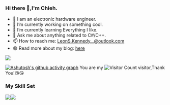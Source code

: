 ### Hi there 👋,I'm Chieh.
- 🔭 I am an electronic hardware engineer.
- 🔭 I’m currently working on something cool.
- 🌱 I’m currently learning Everything I like.
- 💬 Ask me about anything related to C#/C++.
- 📫 How to reach me: LeonS.Kennedy__@outlook.com
- 😄 Read more about my blog: [here](www.chieh.cn)

![](https://github-readme-stats.vercel.app/api?username=LeonnS-Kennedy&show_icons=true&theme=transparent)


[![Ashutosh's github activity graph](https://github-readme-activity-graph.cyclic.app/graph?username=LeonnS-Kennedy&theme=dracula)](https://github.com/ashutosh00710/github-readme-activity-graph)
You are my ![Visitor Count](https://profile-counter.glitch.me/LeonnS-Kennedy/count.svg) visitor,Thank You!:kissing_heart::kissing_heart:
### My Skill Set

![](https://img.shields.io/badge/C%23-239120?style=for-the-badge&logo=c-sharp&logoColor=white)![](https://img.shields.io/badge/C%2B%2B-00599C?style=for-the-badge&logo=c%2B%2B&logoColor=white)

